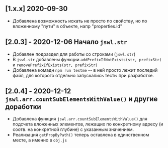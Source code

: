 ## [1.x.x] 2020-09-30

* Добавлена возможность искать не просто по свойству, но по вложенному "пути" в объекте, напр "properties.id"

## [2.0.3] - 2020-12-06 Начало `jswl.str`

* Добавлен подраздел для работы со строками (`jswl.str`)
* В `jswl.str` добавлены функции `addPrefixIfNotExists(str, prefixStr)` и `removePrefixIfExists(str, prefixStr)`
* Добавлена комадн `npm run testme` -- в ней просто лежит последий файл, для которого отдельно запускались тесты при разработке.

## [2.0.4] - 2020-12-12 `jswl.arr.countSubElementsWithValue()` и другие доработки

* Добавлена функция `jswl.arr.countSubElementsWithValue()` для подсчета вложенных элементов, лежащих по конкретному адресу 
(и соотв. на конкретной глубине) с указанным значением.
* Реализация `getPropByPath()` теперь оставлена в единственном месте, а именно в `obj.js`